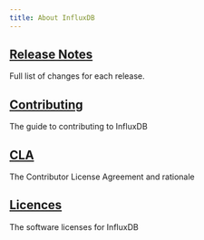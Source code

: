 ```yaml
---
title: About InfluxDB
---
```


## [Release Notes](https://github.com/influxdb/influxdb/blob/master/CHANGELOG.md)

Full list of changes for each release.

## [Contributing](https://github.com/influxdb/influxdb/blob/master/CONTRIBUTING.md)

The guide to contributing to InfluxDB

## [CLA](/community/cla.html)

The Contributor License Agreement and rationale

## [Licences](/docs/v0.9/about/licenses.html)

The software licenses for InfluxDB
